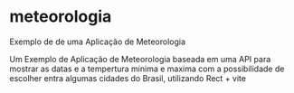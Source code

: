 # meteorologia
Exemplo de de uma Aplicação de Meteorologia

Um Exemplo de Aplicação de Meteorologia baseada em uma API para mostrar as datas e a tempertura minima e maxima  com a possibilidade de escolher entra algumas cidades do Brasil, utilizando Rect + vite
